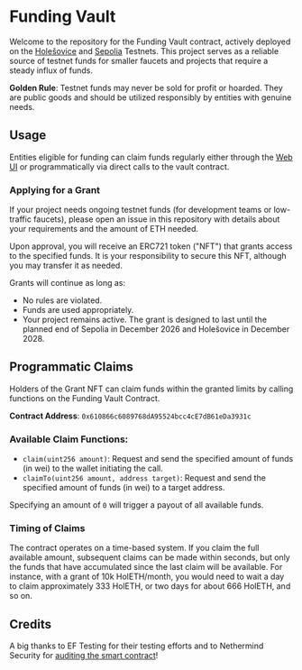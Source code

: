 # Funding Vault

Welcome to the repository for the Funding Vault contract, actively deployed on the [Holešovice](https://holesky.etherscan.io/address/0x610866c6089768da95524bcc4ce7db61eda3931c) and [Sepolia](https://sepolia.etherscan.io/address/0x610866c6089768da95524bcc4ce7db61eda3931c) Testnets. This project serves as a reliable source of testnet funds for smaller faucets and projects that require a steady influx of funds.

**Golden Rule**: Testnet funds may never be sold for profit or hoarded. They are public goods and should be utilized responsibly by entities with genuine needs.

## Usage

Entities eligible for funding can claim funds regularly either through the [Web UI]() or programmatically via direct calls to the vault contract.

### Applying for a Grant
If your project needs ongoing testnet funds (for development teams or low-traffic faucets), please open an issue in this repository with details about your requirements and the amount of ETH needed.

Upon approval, you will receive an ERC721 token ("NFT") that grants access to the specified funds. It is your responsibility to secure this NFT, although you may transfer it as needed.

Grants will continue as long as:
- No rules are violated.
- Funds are used appropriately.
- Your project remains active.
The grant is designed to last until the planned end of Sepolia in December 2026 and Holešovice in December 2028.

## Programmatic Claims

Holders of the Grant NFT can claim funds within the granted limits by calling functions on the Funding Vault Contract.

**Contract Address**: `0x610866c6089768dA95524bcc4cE7dB61eDa3931c`

### Available Claim Functions:
- `claim(uint256 amount)`: Request and send the specified amount of funds (in wei) to the wallet initiating the call.
- `claimTo(uint256 amount, address target)`: Request and send the specified amount of funds (in wei) to a target address.

Specifying an amount of `0` will trigger a payout of all available funds.

### Timing of Claims
The contract operates on a time-based system. If you claim the full available amount, subsequent claims can be made within seconds, but only the funds that have accumulated since the last claim will be available. For instance, with a grant of 10k HolETH/month, you would need to wait a day to claim approximately 333 HolETH, or two days for about 666 HolETH, and so on.

## Credits

A big thanks to EF Testing for their testing efforts and to Nethermind Security for [auditing the smart contract](https://github.com/ethpandaops/fundingvault/blob/master/fundingvault/audit/NM-0234-Ethereum-Foundation-Final.pdf)!
